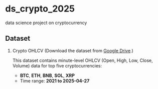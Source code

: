 # ds_crypto_2025
data science project on cryptocurrency

## Dataset

1. Crypto OHLCV (Download the dataset from [Google Drive](https://drive.google.com/file/d/1ADpUoKo2IAiTaNEEpOH0nthxmhFyCiw6/view?usp=sharing).)
    
    This dataset contains minute-level OHLCV (Open, High, Low, Close, Volume) data for top five cryptocurrencies:
    
    - **BTC**, **ETH**, **BNB**, **SOL**, **XRP**
    - Time range: **2021 to 2025-04-27**
